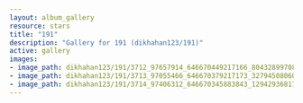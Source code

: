 ```yaml
---
layout: album_gallery
resource: stars
title: "191"
description: "Gallery for 191 (dikhahan123/191)"
active: gallery
images:
- image_path: dikhahan123/191/3712_97657914_646670449217166_8043289970816843776_n.jpg
- image_path: dikhahan123/191/3713_97055466_646670379217173_3279450806033580032_n.jpg
- image_path: dikhahan123/191/3714_97406312_646670345883843_1294293681754341376_n.jpg
---
```

